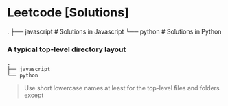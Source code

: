 # Leetcode [Solutions]
  .
  ├── javascript              # Solutions in Javascript
  └── python                  # Solutions in Python


### A typical top-level directory layout

    .
    ├── javascript
    └── python

> Use short lowercase names at least for the top-level files and folders except
